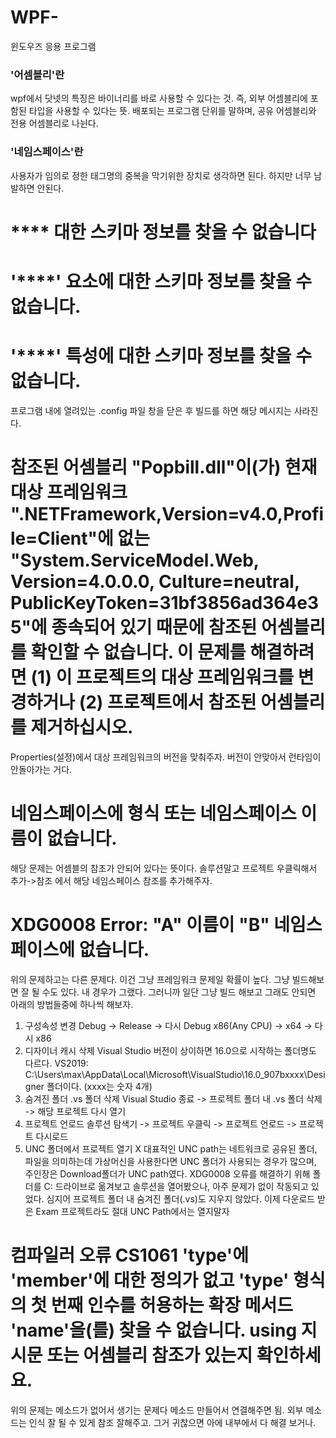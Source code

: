# WPF-
윈도우즈 응용 프로그램


### '어셈블리'란

wpf에서 닷넷의 특징은 바이너리를 바로 사용할 수 있다는 것.
즉, 외부 어셈블리에 포함된 타입을 사용할 수 있다는 뜻.
배포되는 프로그램 단위를 말하며, 공유 어셈블리와 전용 어셈블리로 나뉜다.


### '네임스페이스'란

사용자가 임의로 정한 태그명의 중복을 막기위한 장치로 생각하면 된다.
하지만 너무 남발하면 안된다.


# **** 대한 스키마 정보를 찾을 수 없습니다
# '****' 요소에 대한 스키마 정보를 찾을 수 없습니다.
# '****' 특성에 대한 스키마 정보를 찾을 수 없습니다.

프로그램 내에 열려있는 .config 파일 창을 닫은 후 빌드를 하면 해당 메시지는 사라진다.




# 참조된 어셈블리 "Popbill.dll"이(가) 현재 대상 프레임워크 ".NETFramework,Version=v4.0,Profile=Client"에 없는 "System.ServiceModel.Web, Version=4.0.0.0, Culture=neutral, PublicKeyToken=31bf3856ad364e35"에 종속되어 있기 때문에 참조된 어셈블리를 확인할 수 없습니다. 이 문제를 해결하려면 (1) 이 프로젝트의 대상 프레임워크를 변경하거나 (2) 프로젝트에서 참조된 어셈블리를 제거하십시오.

Properties(설정)에서 대상 프레임워크의 버전을 맞춰주자. 버전이 안맞아서 런타임이 안돌아가는 거다.




# 네임스페이스에 형식 또는 네임스페이스 이름이 없습니다.

해당 문제는 어셈블의 참조가 안되어 있다는 뜻이다. 솔루션말고 프로젝트 우클릭해서 추가->참조 에서 해당 네임스페이스 참조를 추가해주자.




# XDG0008 Error: "A" 이름이 "B" 네임스페이스에 없습니다.

위의 문제하고는 다른 문제다. 이건 그냥 프레임워크 문제일 확률이 높다. 그냥 빌드해보면 잘 될 수도 있다. 내 경우가 그랬다. 
그러니까 일단 그냥 빌드 해보고 그래도 안되면 아래의 방법들중에 하나씩 해보자.
1. 구성속성 변경
Debug -> Release -> 다시 Debug
x86(Any CPU) -> x64 -> 다시 x86
2. 디자이너 캐시 삭제
Visual Studio 버전이 상이하면 16.0으로 시작하는 폴더명도 다르다.
VS2019: C:\Users\max\AppData\Local\Microsoft\VisualStudio\16.0_907bxxxx\Designer 폴더이다. (xxxx는 숫자 4개)
3. 숨겨진 폴더 .vs 폴더 삭제
Visual Studio 종료 -> 프로젝트 폴더 내 .vs 폴더 삭제 -> 해당 프로젝트 다시 열기
4. 프로젝트 언로드
솔루션 탐색기 -> 프로젝트 우클릭 -> 프로젝트 언로드 -> 프로젝트 다시로드
5. UNC 폴더에서 프로젝트 열기 X
대표적인 UNC path는 네트워크로 공유된 폴더, 파일을 의미하는데 가상머신을 사용한다면 UNC 폴더가 사용되는 경우가 많으며, 주인장은 Download폴더가 UNC path였다. XDG0008 오류를 해결하기 위해 폴더를 C: 드라이브로 옮겨보고 솔루션을 열어봤으나, 아주 문제가 없이 작동되고 있었다.  심지어 프로젝트 폴더 내 숨겨진 폴더(.vs)도 지우지 않았다.
이제 다운로드 받은 Exam 프로젝트라도 절대 UNC Path에서는 열지말자



# 컴파일러 오류 CS1061    'type'에 'member'에 대한 정의가 없고 'type' 형식의 첫 번째 인수를 허용하는 확장 메서드 'name'을(를) 찾을 수 없습니다. using 지시문 또는 어셈블리 참조가 있는지 확인하세요.

위의 문제는 메소드가 없어서 생기는 문제다 메소드 만들어서 연결해주면 됨. 외부 메소드는 인식 잘 될 수 있게 참조 잘해주고. 그거 귀찮으면 아에 내부에서 다 해결 보거나.

